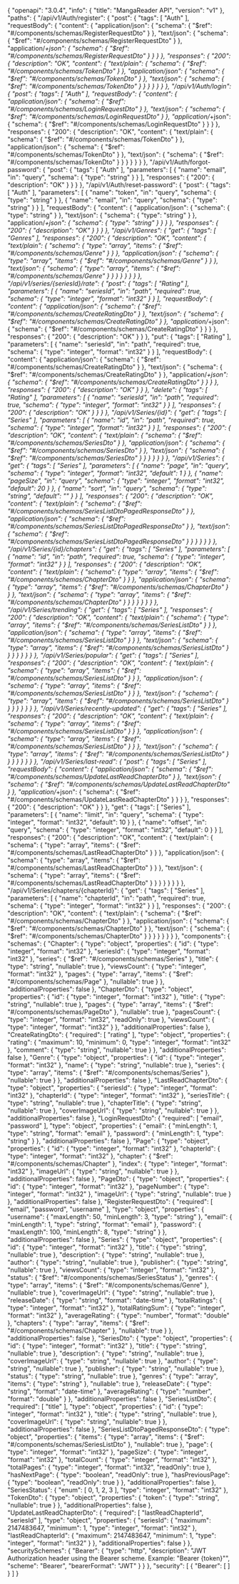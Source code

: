 {
  "openapi": "3.0.4",
  "info": {
    "title": "MangaReader API",
    "version": "v1"
  },
  "paths": {
    "/api/v1/Auth/register": {
      "post": {
        "tags": [
          "Auth"
        ],
        "requestBody": {
          "content": {
            "application/json": {
              "schema": {
                "$ref": "#/components/schemas/RegisterRequestDto"
              }
            },
            "text/json": {
              "schema": {
                "$ref": "#/components/schemas/RegisterRequestDto"
              }
            },
            "application/*+json": {
              "schema": {
                "$ref": "#/components/schemas/RegisterRequestDto"
              }
            }
          }
        },
        "responses": {
          "200": {
            "description": "OK",
            "content": {
              "text/plain": {
                "schema": {
                  "$ref": "#/components/schemas/TokenDto"
                }
              },
              "application/json": {
                "schema": {
                  "$ref": "#/components/schemas/TokenDto"
                }
              },
              "text/json": {
                "schema": {
                  "$ref": "#/components/schemas/TokenDto"
                }
              }
            }
          }
        }
      }
    },
    "/api/v1/Auth/login": {
      "post": {
        "tags": [
          "Auth"
        ],
        "requestBody": {
          "content": {
            "application/json": {
              "schema": {
                "$ref": "#/components/schemas/LoginRequestDto"
              }
            },
            "text/json": {
              "schema": {
                "$ref": "#/components/schemas/LoginRequestDto"
              }
            },
            "application/*+json": {
              "schema": {
                "$ref": "#/components/schemas/LoginRequestDto"
              }
            }
          }
        },
        "responses": {
          "200": {
            "description": "OK",
            "content": {
              "text/plain": {
                "schema": {
                  "$ref": "#/components/schemas/TokenDto"
                }
              },
              "application/json": {
                "schema": {
                  "$ref": "#/components/schemas/TokenDto"
                }
              },
              "text/json": {
                "schema": {
                  "$ref": "#/components/schemas/TokenDto"
                }
              }
            }
          }
        }
      }
    },
    "/api/v1/Auth/forgot-password": {
      "post": {
        "tags": [
          "Auth"
        ],
        "parameters": [
          {
            "name": "email",
            "in": "query",
            "schema": {
              "type": "string"
            }
          }
        ],
        "responses": {
          "200": {
            "description": "OK"
          }
        }
      }
    },
    "/api/v1/Auth/reset-password": {
      "post": {
        "tags": [
          "Auth"
        ],
        "parameters": [
          {
            "name": "token",
            "in": "query",
            "schema": {
              "type": "string"
            }
          },
          {
            "name": "email",
            "in": "query",
            "schema": {
              "type": "string"
            }
          }
        ],
        "requestBody": {
          "content": {
            "application/json": {
              "schema": {
                "type": "string"
              }
            },
            "text/json": {
              "schema": {
                "type": "string"
              }
            },
            "application/*+json": {
              "schema": {
                "type": "string"
              }
            }
          }
        },
        "responses": {
          "200": {
            "description": "OK"
          }
        }
      }
    },
    "/api/v1/Genres": {
      "get": {
        "tags": [
          "Genres"
        ],
        "responses": {
          "200": {
            "description": "OK",
            "content": {
              "text/plain": {
                "schema": {
                  "type": "array",
                  "items": {
                    "$ref": "#/components/schemas/Genre"
                  }
                }
              },
              "application/json": {
                "schema": {
                  "type": "array",
                  "items": {
                    "$ref": "#/components/schemas/Genre"
                  }
                }
              },
              "text/json": {
                "schema": {
                  "type": "array",
                  "items": {
                    "$ref": "#/components/schemas/Genre"
                  }
                }
              }
            }
          }
        }
      }
    },
    "/api/v1/series/{seriesId}/rate": {
      "post": {
        "tags": [
          "Rating"
        ],
        "parameters": [
          {
            "name": "seriesId",
            "in": "path",
            "required": true,
            "schema": {
              "type": "integer",
              "format": "int32"
            }
          }
        ],
        "requestBody": {
          "content": {
            "application/json": {
              "schema": {
                "$ref": "#/components/schemas/CreateRatingDto"
              }
            },
            "text/json": {
              "schema": {
                "$ref": "#/components/schemas/CreateRatingDto"
              }
            },
            "application/*+json": {
              "schema": {
                "$ref": "#/components/schemas/CreateRatingDto"
              }
            }
          }
        },
        "responses": {
          "200": {
            "description": "OK"
          }
        }
      },
      "put": {
        "tags": [
          "Rating"
        ],
        "parameters": [
          {
            "name": "seriesId",
            "in": "path",
            "required": true,
            "schema": {
              "type": "integer",
              "format": "int32"
            }
          }
        ],
        "requestBody": {
          "content": {
            "application/json": {
              "schema": {
                "$ref": "#/components/schemas/CreateRatingDto"
              }
            },
            "text/json": {
              "schema": {
                "$ref": "#/components/schemas/CreateRatingDto"
              }
            },
            "application/*+json": {
              "schema": {
                "$ref": "#/components/schemas/CreateRatingDto"
              }
            }
          }
        },
        "responses": {
          "200": {
            "description": "OK"
          }
        }
      },
      "delete": {
        "tags": [
          "Rating"
        ],
        "parameters": [
          {
            "name": "seriesId",
            "in": "path",
            "required": true,
            "schema": {
              "type": "integer",
              "format": "int32"
            }
          }
        ],
        "responses": {
          "200": {
            "description": "OK"
          }
        }
      }
    },
    "/api/v1/Series/{id}": {
      "get": {
        "tags": [
          "Series"
        ],
        "parameters": [
          {
            "name": "id",
            "in": "path",
            "required": true,
            "schema": {
              "type": "integer",
              "format": "int32"
            }
          }
        ],
        "responses": {
          "200": {
            "description": "OK",
            "content": {
              "text/plain": {
                "schema": {
                  "$ref": "#/components/schemas/SeriesDto"
                }
              },
              "application/json": {
                "schema": {
                  "$ref": "#/components/schemas/SeriesDto"
                }
              },
              "text/json": {
                "schema": {
                  "$ref": "#/components/schemas/SeriesDto"
                }
              }
            }
          }
        }
      }
    },
    "/api/v1/Series": {
      "get": {
        "tags": [
          "Series"
        ],
        "parameters": [
          {
            "name": "page",
            "in": "query",
            "schema": {
              "type": "integer",
              "format": "int32",
              "default": 1
            }
          },
          {
            "name": "pageSize",
            "in": "query",
            "schema": {
              "type": "integer",
              "format": "int32",
              "default": 20
            }
          },
          {
            "name": "sort",
            "in": "query",
            "schema": {
              "type": "string",
              "default": ""
            }
          }
        ],
        "responses": {
          "200": {
            "description": "OK",
            "content": {
              "text/plain": {
                "schema": {
                  "$ref": "#/components/schemas/SeriesListDtoPagedResponseDto"
                }
              },
              "application/json": {
                "schema": {
                  "$ref": "#/components/schemas/SeriesListDtoPagedResponseDto"
                }
              },
              "text/json": {
                "schema": {
                  "$ref": "#/components/schemas/SeriesListDtoPagedResponseDto"
                }
              }
            }
          }
        }
      }
    },
    "/api/v1/Series/{id}/chapters": {
      "get": {
        "tags": [
          "Series"
        ],
        "parameters": [
          {
            "name": "id",
            "in": "path",
            "required": true,
            "schema": {
              "type": "integer",
              "format": "int32"
            }
          }
        ],
        "responses": {
          "200": {
            "description": "OK",
            "content": {
              "text/plain": {
                "schema": {
                  "type": "array",
                  "items": {
                    "$ref": "#/components/schemas/ChapterDto"
                  }
                }
              },
              "application/json": {
                "schema": {
                  "type": "array",
                  "items": {
                    "$ref": "#/components/schemas/ChapterDto"
                  }
                }
              },
              "text/json": {
                "schema": {
                  "type": "array",
                  "items": {
                    "$ref": "#/components/schemas/ChapterDto"
                  }
                }
              }
            }
          }
        }
      }
    },
    "/api/v1/Series/trending": {
      "get": {
        "tags": [
          "Series"
        ],
        "responses": {
          "200": {
            "description": "OK",
            "content": {
              "text/plain": {
                "schema": {
                  "type": "array",
                  "items": {
                    "$ref": "#/components/schemas/SeriesListDto"
                  }
                }
              },
              "application/json": {
                "schema": {
                  "type": "array",
                  "items": {
                    "$ref": "#/components/schemas/SeriesListDto"
                  }
                }
              },
              "text/json": {
                "schema": {
                  "type": "array",
                  "items": {
                    "$ref": "#/components/schemas/SeriesListDto"
                  }
                }
              }
            }
          }
        }
      }
    },
    "/api/v1/Series/popular": {
      "get": {
        "tags": [
          "Series"
        ],
        "responses": {
          "200": {
            "description": "OK",
            "content": {
              "text/plain": {
                "schema": {
                  "type": "array",
                  "items": {
                    "$ref": "#/components/schemas/SeriesListDto"
                  }
                }
              },
              "application/json": {
                "schema": {
                  "type": "array",
                  "items": {
                    "$ref": "#/components/schemas/SeriesListDto"
                  }
                }
              },
              "text/json": {
                "schema": {
                  "type": "array",
                  "items": {
                    "$ref": "#/components/schemas/SeriesListDto"
                  }
                }
              }
            }
          }
        }
      }
    },
    "/api/v1/Series/recently-updated": {
      "get": {
        "tags": [
          "Series"
        ],
        "responses": {
          "200": {
            "description": "OK",
            "content": {
              "text/plain": {
                "schema": {
                  "type": "array",
                  "items": {
                    "$ref": "#/components/schemas/SeriesListDto"
                  }
                }
              },
              "application/json": {
                "schema": {
                  "type": "array",
                  "items": {
                    "$ref": "#/components/schemas/SeriesListDto"
                  }
                }
              },
              "text/json": {
                "schema": {
                  "type": "array",
                  "items": {
                    "$ref": "#/components/schemas/SeriesListDto"
                  }
                }
              }
            }
          }
        }
      }
    },
    "/api/v1/Series/last-read": {
      "post": {
        "tags": [
          "Series"
        ],
        "requestBody": {
          "content": {
            "application/json": {
              "schema": {
                "$ref": "#/components/schemas/UpdateLastReadChapterDto"
              }
            },
            "text/json": {
              "schema": {
                "$ref": "#/components/schemas/UpdateLastReadChapterDto"
              }
            },
            "application/*+json": {
              "schema": {
                "$ref": "#/components/schemas/UpdateLastReadChapterDto"
              }
            }
          }
        },
        "responses": {
          "200": {
            "description": "OK"
          }
        }
      },
      "get": {
        "tags": [
          "Series"
        ],
        "parameters": [
          {
            "name": "limit",
            "in": "query",
            "schema": {
              "type": "integer",
              "format": "int32",
              "default": 10
            }
          },
          {
            "name": "offset",
            "in": "query",
            "schema": {
              "type": "integer",
              "format": "int32",
              "default": 0
            }
          }
        ],
        "responses": {
          "200": {
            "description": "OK",
            "content": {
              "text/plain": {
                "schema": {
                  "type": "array",
                  "items": {
                    "$ref": "#/components/schemas/LastReadChapterDto"
                  }
                }
              },
              "application/json": {
                "schema": {
                  "type": "array",
                  "items": {
                    "$ref": "#/components/schemas/LastReadChapterDto"
                  }
                }
              },
              "text/json": {
                "schema": {
                  "type": "array",
                  "items": {
                    "$ref": "#/components/schemas/LastReadChapterDto"
                  }
                }
              }
            }
          }
        }
      }
    },
    "/api/v1/Series/chapters/{chapterId}": {
      "get": {
        "tags": [
          "Series"
        ],
        "parameters": [
          {
            "name": "chapterId",
            "in": "path",
            "required": true,
            "schema": {
              "type": "integer",
              "format": "int32"
            }
          }
        ],
        "responses": {
          "200": {
            "description": "OK",
            "content": {
              "text/plain": {
                "schema": {
                  "$ref": "#/components/schemas/ChapterDto"
                }
              },
              "application/json": {
                "schema": {
                  "$ref": "#/components/schemas/ChapterDto"
                }
              },
              "text/json": {
                "schema": {
                  "$ref": "#/components/schemas/ChapterDto"
                }
              }
            }
          }
        }
      }
    }
  },
  "components": {
    "schemas": {
      "Chapter": {
        "type": "object",
        "properties": {
          "id": {
            "type": "integer",
            "format": "int32"
          },
          "seriesId": {
            "type": "integer",
            "format": "int32"
          },
          "series": {
            "$ref": "#/components/schemas/Series"
          },
          "title": {
            "type": "string",
            "nullable": true
          },
          "viewsCount": {
            "type": "integer",
            "format": "int32"
          },
          "pages": {
            "type": "array",
            "items": {
              "$ref": "#/components/schemas/Page"
            },
            "nullable": true
          }
        },
        "additionalProperties": false
      },
      "ChapterDto": {
        "type": "object",
        "properties": {
          "id": {
            "type": "integer",
            "format": "int32"
          },
          "title": {
            "type": "string",
            "nullable": true
          },
          "pages": {
            "type": "array",
            "items": {
              "$ref": "#/components/schemas/PageDto"
            },
            "nullable": true
          },
          "pagesCount": {
            "type": "integer",
            "format": "int32",
            "readOnly": true
          },
          "viewsCount": {
            "type": "integer",
            "format": "int32"
          }
        },
        "additionalProperties": false
      },
      "CreateRatingDto": {
        "required": [
          "rating"
        ],
        "type": "object",
        "properties": {
          "rating": {
            "maximum": 10,
            "minimum": 0,
            "type": "integer",
            "format": "int32"
          },
          "comment": {
            "type": "string",
            "nullable": true
          }
        },
        "additionalProperties": false
      },
      "Genre": {
        "type": "object",
        "properties": {
          "id": {
            "type": "integer",
            "format": "int32"
          },
          "name": {
            "type": "string",
            "nullable": true
          },
          "series": {
            "type": "array",
            "items": {
              "$ref": "#/components/schemas/Series"
            },
            "nullable": true
          }
        },
        "additionalProperties": false
      },
      "LastReadChapterDto": {
        "type": "object",
        "properties": {
          "seriesId": {
            "type": "integer",
            "format": "int32"
          },
          "chapterId": {
            "type": "integer",
            "format": "int32"
          },
          "seriesTitle": {
            "type": "string",
            "nullable": true
          },
          "chapterTitle": {
            "type": "string",
            "nullable": true
          },
          "coverImageUrl": {
            "type": "string",
            "nullable": true
          }
        },
        "additionalProperties": false
      },
      "LoginRequestDto": {
        "required": [
          "email",
          "password"
        ],
        "type": "object",
        "properties": {
          "email": {
            "minLength": 1,
            "type": "string",
            "format": "email"
          },
          "password": {
            "minLength": 1,
            "type": "string"
          }
        },
        "additionalProperties": false
      },
      "Page": {
        "type": "object",
        "properties": {
          "id": {
            "type": "integer",
            "format": "int32"
          },
          "chapterId": {
            "type": "integer",
            "format": "int32"
          },
          "chapter": {
            "$ref": "#/components/schemas/Chapter"
          },
          "index": {
            "type": "integer",
            "format": "int32"
          },
          "imageUrl": {
            "type": "string",
            "nullable": true
          }
        },
        "additionalProperties": false
      },
      "PageDto": {
        "type": "object",
        "properties": {
          "id": {
            "type": "integer",
            "format": "int32"
          },
          "pageNumber": {
            "type": "integer",
            "format": "int32"
          },
          "imageUrl": {
            "type": "string",
            "nullable": true
          }
        },
        "additionalProperties": false
      },
      "RegisterRequestDto": {
        "required": [
          "email",
          "password",
          "username"
        ],
        "type": "object",
        "properties": {
          "username": {
            "maxLength": 50,
            "minLength": 3,
            "type": "string"
          },
          "email": {
            "minLength": 1,
            "type": "string",
            "format": "email"
          },
          "password": {
            "maxLength": 100,
            "minLength": 8,
            "type": "string"
          }
        },
        "additionalProperties": false
      },
      "Series": {
        "type": "object",
        "properties": {
          "id": {
            "type": "integer",
            "format": "int32"
          },
          "title": {
            "type": "string",
            "nullable": true
          },
          "description": {
            "type": "string",
            "nullable": true
          },
          "author": {
            "type": "string",
            "nullable": true
          },
          "publisher": {
            "type": "string",
            "nullable": true
          },
          "viewsCount": {
            "type": "integer",
            "format": "int32"
          },
          "status": {
            "$ref": "#/components/schemas/SeriesStatus"
          },
          "genres": {
            "type": "array",
            "items": {
              "$ref": "#/components/schemas/Genre"
            },
            "nullable": true
          },
          "coverImageUrl": {
            "type": "string",
            "nullable": true
          },
          "releaseDate": {
            "type": "string",
            "format": "date-time"
          },
          "totalRatings": {
            "type": "integer",
            "format": "int32"
          },
          "totalRatingSum": {
            "type": "integer",
            "format": "int32"
          },
          "averageRating": {
            "type": "number",
            "format": "double"
          },
          "chapters": {
            "type": "array",
            "items": {
              "$ref": "#/components/schemas/Chapter"
            },
            "nullable": true
          }
        },
        "additionalProperties": false
      },
      "SeriesDto": {
        "type": "object",
        "properties": {
          "id": {
            "type": "integer",
            "format": "int32"
          },
          "title": {
            "type": "string",
            "nullable": true
          },
          "description": {
            "type": "string",
            "nullable": true
          },
          "coverImageUrl": {
            "type": "string",
            "nullable": true
          },
          "author": {
            "type": "string",
            "nullable": true
          },
          "publisher": {
            "type": "string",
            "nullable": true
          },
          "status": {
            "type": "string",
            "nullable": true
          },
          "genres": {
            "type": "array",
            "items": {
              "type": "string"
            },
            "nullable": true
          },
          "releaseDate": {
            "type": "string",
            "format": "date-time"
          },
          "averageRating": {
            "type": "number",
            "format": "double"
          }
        },
        "additionalProperties": false
      },
      "SeriesListDto": {
        "required": [
          "title"
        ],
        "type": "object",
        "properties": {
          "id": {
            "type": "integer",
            "format": "int32"
          },
          "title": {
            "type": "string",
            "nullable": true
          },
          "coverImageUrl": {
            "type": "string",
            "nullable": true
          }
        },
        "additionalProperties": false
      },
      "SeriesListDtoPagedResponseDto": {
        "type": "object",
        "properties": {
          "items": {
            "type": "array",
            "items": {
              "$ref": "#/components/schemas/SeriesListDto"
            },
            "nullable": true
          },
          "page": {
            "type": "integer",
            "format": "int32"
          },
          "pageSize": {
            "type": "integer",
            "format": "int32"
          },
          "totalCount": {
            "type": "integer",
            "format": "int32"
          },
          "totalPages": {
            "type": "integer",
            "format": "int32",
            "readOnly": true
          },
          "hasNextPage": {
            "type": "boolean",
            "readOnly": true
          },
          "hasPreviousPage": {
            "type": "boolean",
            "readOnly": true
          }
        },
        "additionalProperties": false
      },
      "SeriesStatus": {
        "enum": [
          0,
          1,
          2,
          3
        ],
        "type": "integer",
        "format": "int32"
      },
      "TokenDto": {
        "type": "object",
        "properties": {
          "token": {
            "type": "string",
            "nullable": true
          }
        },
        "additionalProperties": false
      },
      "UpdateLastReadChapterDto": {
        "required": [
          "lastReadChapterId",
          "seriesId"
        ],
        "type": "object",
        "properties": {
          "seriesId": {
            "maximum": 2147483647,
            "minimum": 1,
            "type": "integer",
            "format": "int32"
          },
          "lastReadChapterId": {
            "maximum": 2147483647,
            "minimum": 1,
            "type": "integer",
            "format": "int32"
          }
        },
        "additionalProperties": false
      }
    },
    "securitySchemes": {
      "Bearer": {
        "type": "http",
        "description": "JWT Authorization header using the Bearer scheme. Example: \"Bearer {token}\"",
        "scheme": "Bearer",
        "bearerFormat": "JWT"
      }
    }
  },
  "security": [
    {
      "Bearer": [ ]
    }
  ]
}
